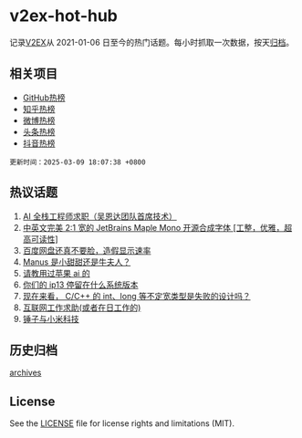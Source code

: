 # v2ex-hot-hub

 记录[V2EX](https://www.v2ex.com/)从 2021-01-06 日至今的热门话题。每小时抓取一次数据，按天[归档](archives)。
 
 ## 相关项目

- [GitHub热榜](https://github.com/snaildev/github-hot-hub)
- [知乎热榜](https://github.com/snaildev/zhihu-hot-hub)
- [微博热榜](https://github.com/snaildev/weibo-hot-hub)
- [头条热榜](https://github.com/snaildev/toutiao-hot-hub)
- [抖音热榜](https://github.com/snaildev/douyin-hot-hub)


 `更新时间：2025-03-09 18:07:38 +0800`

## 热议话题

1. [AI 全栈工程师求职（吴恩达团队首席技术）](https://www.v2ex.com/t/1116989)
1. [中英文完美 2:1 宽的 JetBrains Maple Mono 开源合成字体 [工整，优雅，超高可读性]](https://www.v2ex.com/t/1116924)
1. [百度网盘还真不要脸，造假显示速率](https://www.v2ex.com/t/1116922)
1. [Manus 是小甜甜还是牛夫人？](https://www.v2ex.com/t/1116988)
1. [请教用过苹果 ai 的](https://www.v2ex.com/t/1116976)
1. [你们的 ip13 停留在什么系统版本](https://www.v2ex.com/t/1117002)
1. [现在来看， C/C++ 的 int、long 等不定宽类型是失败的设计吗？](https://www.v2ex.com/t/1116958)
1. [互联网工作求助(或者在日工作的)](https://www.v2ex.com/t/1116967)
1. [锤子与小米科技](https://www.v2ex.com/t/1117016)

## 历史归档

[archives](archives)

## License

See the [LICENSE](LICENSE) file for license rights and limitations (MIT).
